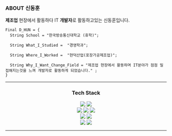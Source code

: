 ### ABOUT 신동훈

**제조업** 현장에서 활동하다 IT **개발자**로 활동하고있는 신동훈입니다. 



```
Final D_HUN = {
  String School = "한국방송통신대학교 (휴학)";

  String What_I_Studied =  "경영학과";

  String Where_I_Worked =  "현덕산업(포장가공제조업)";

  String Why_I_Want_Change_Field = "제조업 현장에서 활동하며 IT분야가 점점 밀접해지는것을 느껴 개발자로 활동하게 되었습니다." ;
}
```
<hr>
<div align="center">
    <h3>Tech Stack</h3>
</div>
<div align="center">
    <p>
        <img src="https://img.shields.io/badge/Java-007396?style=flat&logo=Java&logoColor=white" />
        <img src="https://img.shields.io/badge/JavaScript-F7DF1E?style=flat&logo=JavaScript&logoColor=white" />
        <br>
        <img src="https://img.shields.io/badge/HTML5-E34F26?style=flat&logo=HTML5&logoColor=white" />
	    <img src="https://img.shields.io/badge/CSS-1572B6?style=flat&logo=CSS&logoColor=white" />
        <img src="https://img.shields.io/badge/jQuery-0769AD?style=flat&logo=jQuery&logoColor=white" />
        <br>
        <img src="https://img.shields.io/badge/Spring-6DB33F?style=flat&logo=Spring&logoColor=white" />
        <img src="https://img.shields.io/badge/apache tomcat-F8DC75?style=for-the-badge&logo=apachetomcat&logoColor=white">
        <br>
        <img src="https://img.shields.io/badge/oracle-F80000?style=for-the-badge&logo=oracle&logoColor=white">
        <img src="https://img.shields.io/badge/MyBatis-bf0603?style=flat&logo=Java&logoColor=white" />
    </p>
</div>
<hr>    
